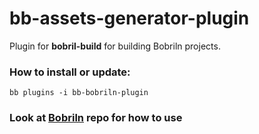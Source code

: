 # bb-assets-generator-plugin
Plugin for **bobril-build** for building Bobriln projects.

### How to install or update:
	bb plugins -i bb-bobriln-plugin

### Look at [Bobriln](https://github.com/bobril/bobriln) repo for how to use
